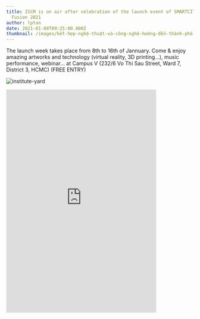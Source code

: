 ```yaml
---
title: ISCM is on air after celebration of the launch event of SMARTCITY+ArtTech
  Fusion 2021
author: lptan
date: 2021-01-08T09:25:00.000Z
thumbnail: /images/kết-hợp-nghệ-thuật-và-công-nghệ-hướng-đến-thành-phố-thông-minh-đáng-sống-3-.jpg
---
```

The launch week takes place from 8th to 16th of Jannuary.
Come & enjoy amazing artworks and technology (virtual reality, 3D printing...), music performance, webinar... at Campus V (232/6 Vo Thi Sau Street, Ward 7, District 3, HCMC) (FREE ENTRY)

![institute-yard](/images/kết-hợp-nghệ-thuật-và-công-nghệ-hướng-đến-thành-phố-thông-minh-đáng-sống-3-.jpg "institute-yard")

<iframe align="center" width="80%" height="600" src="https://www.youtube.com/embed/-25ln6bZocY" frameborder="0" allow="accelerometer; autoplay; clipboard-write; encrypted-media; gyroscope; picture-in-picture" allowfullscreen></iframe>